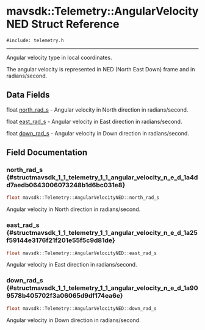 # mavsdk::Telemetry::AngularVelocityNED Struct Reference
`#include: telemetry.h`

----


Angular velocity type in local coordinates. 


The angular velocity is represented in NED (North East Down) frame and in radians/second. 


## Data Fields


float [north_rad_s](#structmavsdk_1_1_telemetry_1_1_angular_velocity_n_e_d_1a4dd7aedb0643006073248b1d6bc031e8)  - Angular velocity in North direction in radians/second.

float [east_rad_s](#structmavsdk_1_1_telemetry_1_1_angular_velocity_n_e_d_1a25f59144e3176f21f201e55f5c9d81de)  - Angular velocity in East direction in radians/second.

float [down_rad_s](#structmavsdk_1_1_telemetry_1_1_angular_velocity_n_e_d_1a909578b405702f3a06065d9df174ea6e)  - Angular velocity in Down direction in radians/second.


## Field Documentation


### north_rad_s {#structmavsdk_1_1_telemetry_1_1_angular_velocity_n_e_d_1a4dd7aedb0643006073248b1d6bc031e8}

```cpp
float mavsdk::Telemetry::AngularVelocityNED::north_rad_s
```


Angular velocity in North direction in radians/second.


### east_rad_s {#structmavsdk_1_1_telemetry_1_1_angular_velocity_n_e_d_1a25f59144e3176f21f201e55f5c9d81de}

```cpp
float mavsdk::Telemetry::AngularVelocityNED::east_rad_s
```


Angular velocity in East direction in radians/second.


### down_rad_s {#structmavsdk_1_1_telemetry_1_1_angular_velocity_n_e_d_1a909578b405702f3a06065d9df174ea6e}

```cpp
float mavsdk::Telemetry::AngularVelocityNED::down_rad_s
```


Angular velocity in Down direction in radians/second.

